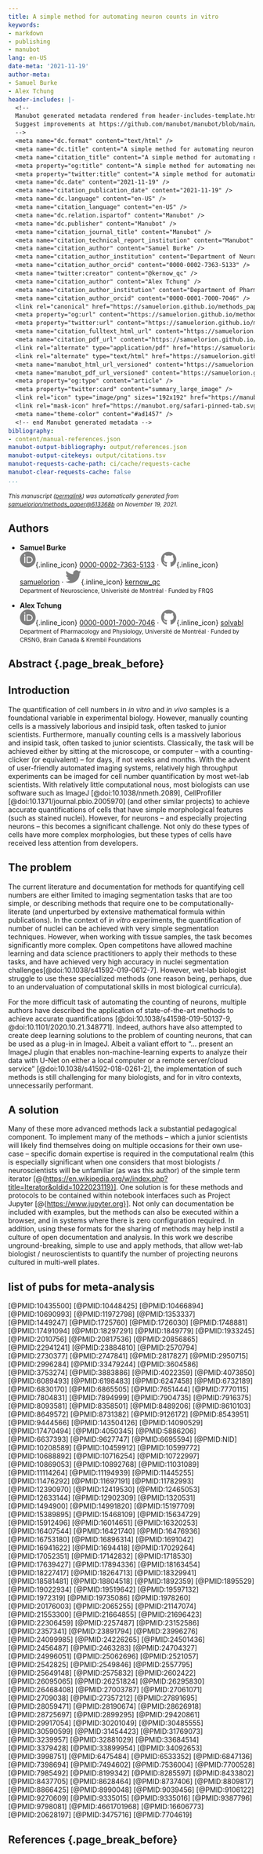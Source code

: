 ```yaml
---
title: A simple method for automating neuron counts in vitro
keywords:
- markdown
- publishing
- manubot
lang: en-US
date-meta: '2021-11-19'
author-meta:
- Samuel Burke
- Alex Tchung
header-includes: |-
  <!--
  Manubot generated metadata rendered from header-includes-template.html.
  Suggest improvements at https://github.com/manubot/manubot/blob/main/manubot/process/header-includes-template.html
  -->
  <meta name="dc.format" content="text/html" />
  <meta name="dc.title" content="A simple method for automating neuron counts in vitro" />
  <meta name="citation_title" content="A simple method for automating neuron counts in vitro" />
  <meta property="og:title" content="A simple method for automating neuron counts in vitro" />
  <meta property="twitter:title" content="A simple method for automating neuron counts in vitro" />
  <meta name="dc.date" content="2021-11-19" />
  <meta name="citation_publication_date" content="2021-11-19" />
  <meta name="dc.language" content="en-US" />
  <meta name="citation_language" content="en-US" />
  <meta name="dc.relation.ispartof" content="Manubot" />
  <meta name="dc.publisher" content="Manubot" />
  <meta name="citation_journal_title" content="Manubot" />
  <meta name="citation_technical_report_institution" content="Manubot" />
  <meta name="citation_author" content="Samuel Burke" />
  <meta name="citation_author_institution" content="Department of Neuroscience, Univerisité de Montréal" />
  <meta name="citation_author_orcid" content="0000-0002-7363-5133" />
  <meta name="twitter:creator" content="@kernow_qc" />
  <meta name="citation_author" content="Alex Tchung" />
  <meta name="citation_author_institution" content="Department of Pharmacology and Physiology, Université de Montréal" />
  <meta name="citation_author_orcid" content="0000-0001-7000-7046" />
  <link rel="canonical" href="https://samuelorion.github.io/methods_paper/" />
  <meta property="og:url" content="https://samuelorion.github.io/methods_paper/" />
  <meta property="twitter:url" content="https://samuelorion.github.io/methods_paper/" />
  <meta name="citation_fulltext_html_url" content="https://samuelorion.github.io/methods_paper/" />
  <meta name="citation_pdf_url" content="https://samuelorion.github.io/methods_paper/manuscript.pdf" />
  <link rel="alternate" type="application/pdf" href="https://samuelorion.github.io/methods_paper/manuscript.pdf" />
  <link rel="alternate" type="text/html" href="https://samuelorion.github.io/methods_paper/v/613368b9213ce23f5ef3f7d2bf7cca19aa72f08f/" />
  <meta name="manubot_html_url_versioned" content="https://samuelorion.github.io/methods_paper/v/613368b9213ce23f5ef3f7d2bf7cca19aa72f08f/" />
  <meta name="manubot_pdf_url_versioned" content="https://samuelorion.github.io/methods_paper/v/613368b9213ce23f5ef3f7d2bf7cca19aa72f08f/manuscript.pdf" />
  <meta property="og:type" content="article" />
  <meta property="twitter:card" content="summary_large_image" />
  <link rel="icon" type="image/png" sizes="192x192" href="https://manubot.org/favicon-192x192.png" />
  <link rel="mask-icon" href="https://manubot.org/safari-pinned-tab.svg" color="#ad1457" />
  <meta name="theme-color" content="#ad1457" />
  <!-- end Manubot generated metadata -->
bibliography:
- content/manual-references.json
manubot-output-bibliography: output/references.json
manubot-output-citekeys: output/citations.tsv
manubot-requests-cache-path: ci/cache/requests-cache
manubot-clear-requests-cache: false
...
```







<small><em>
This manuscript
([permalink](https://samuelorion.github.io/methods_paper/v/613368b9213ce23f5ef3f7d2bf7cca19aa72f08f/))
was automatically generated
from [samuelorion/methods_paper@613368b](https://github.com/samuelorion/methods_paper/tree/613368b9213ce23f5ef3f7d2bf7cca19aa72f08f)
on November 19, 2021.
</em></small>

## Authors



+ **Samuel Burke**<br>
    ![ORCID icon](images/orcid.svg){.inline_icon}
    [0000-0002-7363-5133](https://orcid.org/0000-0002-7363-5133)
    · ![GitHub icon](images/github.svg){.inline_icon}
    [samuelorion](https://github.com/samuelorion)
    · ![Twitter icon](images/twitter.svg){.inline_icon}
    [kernow_qc](https://twitter.com/kernow_qc)<br>
  <small>
     Department of Neuroscience, Univerisité de Montréal
     · Funded by FRQS
  </small>

+ **Alex Tchung**<br>
    ![ORCID icon](images/orcid.svg){.inline_icon}
    [0000-0001-7000-7046](https://orcid.org/0000-0001-7000-7046)
    · ![GitHub icon](images/github.svg){.inline_icon}
    [solvabl](https://github.com/solvabl)<br>
  <small>
     Department of Pharmacology and Physiology, Université de Montréal
     · Funded by CRSNG, Brain Canada & Krembil Foundations
  </small>



## Abstract {.page_break_before}




## Introduction
The quantification of cell numbers in *in vitro* and *in vivo* samples is a foundational variable in experimental biology.
However, manually counting cells is a massively laborious and insipid task, often tasked to junior scientists. 
Furthermore, manually counting cells is a massively laborious and insipid task, often tasked to junior scientists. Classically, the task will be achieved either by sitting at the microscope, or computer – with a counting-clicker (or equivalent) – for days, if not weeks and months.
With the advent of user-friendly automated imaging systems, relatively high throughput experiments can be imaged for cell number quantification by most wet-lab scientists.
With relatively little computational nous, most biologists can use software such as ImageJ [@doi:10.1038/nmeth.2089], CellProfiller [@doi:10.1371/journal.pbio.2005970] (and other similar projects) to achieve accurate quantifications of cells that have simple morphological features (such as stained nuclei). 
However, for neurons – and especially projecting neurons – this becomes a significant challenge. Not only do these types of cells have more complex morphologies, but these types of cells have received less attention from developers.

## The problem 

The current literature and documentation for methods for quantifying cell numbers are either limited to imaging segmentation tasks that are too simple, or describing methods that require one to be computationally-literate (and unperturbed by extensive mathematical formula within publications).
In the context of *in vitro* experiments, the quantification of number of nuclei can be achieved with very simple segmentation techniques.
However, when working with tissue samples, the task becomes significantly more complex.
Open competitons have allowed machine learning and data science practitioners to apply their methods to these tasks, and have achieved very high accuracy in nuclei segmentation challenges[@doi:10.1038/s41592-019-0612-7].
However, wet-lab biologist struggle to use these specialized methods (one reason being, perhaps, due to an undervaluation of computational skills in most biological curricula).  

For the more difficult task of automating the counting of neurons, multiple authors have described the application of state-of-the-art methods to achieve accurate quantifications [@doi:10.1038/s41598-019-50137-9, @doi:10.1101/2020.10.21.348771]. 
Indeed, authors have also attempted to create deep learning solutions to the problem of counting neurons, that can be used as a plug-in in ImageJ. 
Albeit a valiant effort to “... present an ImageJ plugin that enables non-machine-learning experts to analyze their data with U-Net on either a local computer or a remote server/cloud service” [@doi:10.1038/s41592-018-0261-2], the implementation of such methods is still challenging for many biologists, and for in vitro contexts, unnecessarily performant.   

## A solution

Many of these more advanced methods lack a substantial pedagogical component. 
To implement many of the methods – which a junior scientists will likely find themselves doing on multiple occasions for their own use-case – specific domain expertise is required in the computational realm (this is especially significant when one considers that most biologists / neuroscientists will be unfamiliar (as was this author) of the simple term iterator [@{https://en.wikipedia.org/w/index.php?title=Iterator&oldid=1022023119}]. 
One solution is for these methods and protocols to be contained within notebook interfaces such as Project Jupyter [@{https://www.jupyter.org}]. Not only can documentation be included with examples, but the methods can also be executed within a browser, and in systems where there is zero configuration required. 
In addition, using these formats for the sharing of methods may help instil a culture of open documentation and analysis. In this work we describe unground-breaking, simple to use and apply methods, that allow wet-lab biologist / neuroscientists to quantify the number of projecting neurons cultured in multi-well plates. 


## list of pubs for meta-analysis

[@PMID:10435500]
[@PMID:10448425]
[@PMID:10466894]
[@PMID:10690993]
[@PMID:11972798]
[@PMID:1353337]
[@PMID:1449247]
[@PMID:1725760]
[@PMID:1726030]
[@PMID:1748881]
[@PMID:17491094]
[@PMID:18297291]
[@PMID:1849779]
[@PMID:1933245]
[@PMID:2010756]
[@PMID:20817536]
[@PMID:20856865]
[@PMID:22941241]
[@PMID:23884810]
[@PMID:2570794]
[@PMID:2730377]
[@PMID:2747841]
[@PMID:2817827]
[@PMID:2950715]
[@PMID:2996284]
[@PMID:33479244]
[@PMID:3604586]
[@PMID:3753274]
[@PMID:3883886]
[@PMID:4022359]
[@PMID:4073850]
[@PMID:6089493]
[@PMID:6198483]
[@PMID:6247458]
[@PMID:6732189]
[@PMID:6830170]
[@PMID:6865505]
[@PMID:7651444]
[@PMID:7770115]
[@PMID:7804831]
[@PMID:7894999]
[@PMID:7904735]
[@PMID:7916375]
[@PMID:8093581]
[@PMID:8358501]
[@PMID:8489206]
[@PMID:8610103]
[@PMID:8649572]
[@PMID:8731382]
[@PMID:9126172]
[@PMID:8543951]
[@PMID:9444566]
[@PMID:143504126]
[@PMID:14090529]
[@PMID:17470494]
[@PMID:4050345]
[@PMID:5886206]
[@PMID:6637393]
[@PMID:9627747]
[@PMID:6695594]
[@PMID:NID]
[@PMID:10208589]
[@PMID:10459912]
[@PMID:10599772]
[@PMID:10688892]
[@PMID:10716254]
[@PMID:10722997]
[@PMID:10869053]
[@PMID:10892768]
[@PMID:11031089]
[@PMID:11114264]
[@PMID:11194939]
[@PMID:11445255]
[@PMID:11476292]
[@PMID:11697191]
[@PMID:11782993]
[@PMID:12390970]
[@PMID:12419530]
[@PMID:12465053]
[@PMID:12633144]
[@PMID:12902309]
[@PMID:1320531]
[@PMID:1494900]
[@PMID:14991820]
[@PMID:15197709]
[@PMID:15389895]
[@PMID:15468109]
[@PMID:15634729]
[@PMID:15912496]
[@PMID:16014651]
[@PMID:16320253]
[@PMID:16407544]
[@PMID:16421740]
[@PMID:16476936]
[@PMID:16753180]
[@PMID:16896314]
[@PMID:1691042]
[@PMID:16941622]
[@PMID:1694418]
[@PMID:17029264]
[@PMID:17052351]
[@PMID:17142832]
[@PMID:1718530]
[@PMID:17639427]
[@PMID:17894336]
[@PMID:18163454]
[@PMID:18227417]
[@PMID:18264713]
[@PMID:18329941]
[@PMID:18581481]
[@PMID:18804518]
[@PMID:1892359]
[@PMID:1895529]
[@PMID:19022934]
[@PMID:19519642]
[@PMID:19597132]
[@PMID:1972319]
[@PMID:19735086]
[@PMID:1978260]
[@PMID:20176003]
[@PMID:2065255]
[@PMID:21147074]
[@PMID:21553300]
[@PMID:21664855]
[@PMID:21696423]
[@PMID:22306459]
[@PMID:2257487]
[@PMID:23152586]
[@PMID:2357341]
[@PMID:23891794]
[@PMID:23996276]
[@PMID:24099985]
[@PMID:24226265]
[@PMID:24501436]
[@PMID:2456487]
[@PMID:2463283]
[@PMID:24704327]
[@PMID:24996051]
[@PMID:25062696]
[@PMID:2521057]
[@PMID:2542825]
[@PMID:2549846]
[@PMID:2557795]
[@PMID:25649148]
[@PMID:2575832]
[@PMID:2602422]
[@PMID:26095065]
[@PMID:26251824]
[@PMID:26295830]
[@PMID:26468408]
[@PMID:27003787]
[@PMID:27061071]
[@PMID:2709038]
[@PMID:27357212]
[@PMID:27891695]
[@PMID:28059471]
[@PMID:28190674]
[@PMID:28626918]
[@PMID:28725697]
[@PMID:2899295]
[@PMID:29420861]
[@PMID:29917054]
[@PMID:30201049]
[@PMID:30485555]
[@PMID:30590599]
[@PMID:31454423]
[@PMID:31769073]
[@PMID:3239957]
[@PMID:32881029]
[@PMID:33684514]
[@PMID:3379428]
[@PMID:33899954]
[@PMID:34092653]
[@PMID:3998751]
[@PMID:6475484]
[@PMID:6533352]
[@PMID:6847136]
[@PMID:7398694]
[@PMID:7494602]
[@PMID:7536004]
[@PMID:7700528]
[@PMID:7985492]
[@PMID:8199342]
[@PMID:8285597]
[@PMID:8433802]
[@PMID:8437705]
[@PMID:8628464]
[@PMID:8737406]
[@PMID:8809817]
[@PMID:8866425]
[@PMID:8990048]
[@PMID:9039456]
[@PMID:9106122]
[@PMID:9270609]
[@PMID:9335015]
[@PMID:9335016]
[@PMID:9387796]
[@PMID:9798081]
[@PMID:4661701968]
[@PMID:16606773]
[@PMID:20628197]
[@PMID:3475716]
[@PMID:7704619]


## References {.page_break_before}

<!-- Explicitly insert bibliography here -->
<div id="refs"></div>
